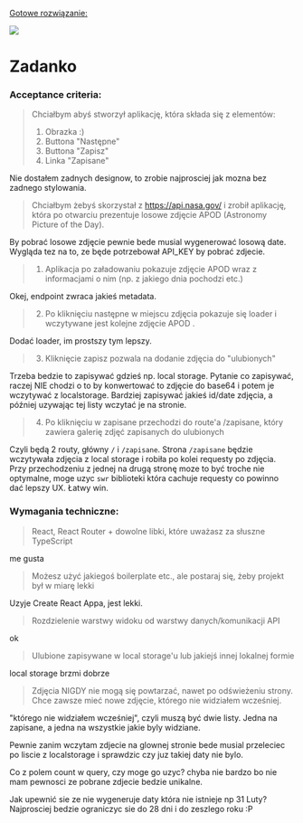 <a href="https://www.loom.com/share/ba2897012d82467aaa227db09ec3c320">
    <p>Gotowe rozwiązanie:</p>
    <img style="max-width:300px;" src="https://cdn.loom.com/sessions/thumbnails/ba2897012d82467aaa227db09ec3c320-with-play.gif">
</a>

# Zadanko

### Acceptance criteria:

> Chciałbym abyś stworzył aplikację, która składa się z elementów:
>
> 1. Obrazka :)
> 2. Buttona "Następne"
> 3. Buttona "Zapisz"
> 4. Linka "Zapisane"

Nie dostałem zadnych designow, to zrobie najprosciej jak mozna bez zadnego stylowania.

> Chciałbym żebyś skorzystał z https://api.nasa.gov/ i zrobił aplikację, która po otwarciu prezentuje losowe zdjęcie APOD (Astronomy Picture of the Day).

By pobrać losowe zdjęcie pewnie bede musial wygenerować losową date. Wygląda tez na to, ze będe potrzebował API_KEY by pobrać zdjecie.

> 1. Aplikacja po załadowaniu pokazuje zdjęcie APOD wraz z informacjami o nim (np. z jakiego dnia pochodzi etc.)

Okej, endpoint zwraca jakieś metadata.

> 2. Po kliknięciu następne w miejscu zdjęcia pokazuje się loader i wczytywane jest kolejne zdjęcie APOD .

Dodać loader, im prostszy tym lepszy.

> 3. Kliknięcie zapisz pozwala na dodanie zdjęcia do "ulubionych"

Trzeba bedzie to zapisywać gdzieś np. local storage. Pytanie co zapisywać, raczej NIE chodzi o to by konwertować to zdjęcie do base64 i potem je wczytywać z localstorage.
Bardziej zapisywać jakieś id/date zdjęcia, a później uzywając tej listy wczytać je na stronie.

> 4. Po kliknięciu w zapisane przechodzi do route'a /zapisane, który zawiera galerię zdjęć zapisanych do ulubionych

Czyli będą 2 routy, główny `/` i `/zapisane`. Strona `/zapisane` będzie wczytywała zdjęcia z local storage i robiła po kolei requesty po zdjęcia.
Przy przechodzeniu z jednej na drugą stronę moze to być troche nie optymalne, moge uzyc `swr` biblioteki która cachuje requesty co powinno dać lepszy UX. Łatwy win.

### Wymagania techniczne:

> React, React Router + dowolne libki, które uważasz za słuszne TypeScript

me gusta

> Możesz użyć jakiegoś boilerplate etc., ale postaraj się, żeby projekt był w miarę lekki

Uzyje Create React Appa, jest lekki.

> Rozdzielenie warstwy widoku od warstwy danych/komunikacji API

ok

> Ulubione zapisywane w local storage'u lub jakiejś innej lokalnej formie

local storage brzmi dobrze

> Zdjęcia NIGDY nie mogą się powtarzać, nawet po odświeżeniu strony. Chce zawsze mieć nowe zdjęcie, którego nie widziałem wcześniej.

"którego nie widziałem wcześniej", czyli muszą być dwie listy. Jedna na zapisane, a jedna na wszystkie jakie byly widziane.

Pewnie zanim wczytam zdjecie na glownej stronie bede musial przeleciec po liscie z localstorage i sprawdzic czy juz takiej daty nie bylo.

Co z polem count w query, czy moge go uzyc? chyba nie bardzo bo nie mam pewnosci ze pobrane zdjecie bedzie unikalne.

Jak upewnić sie ze nie wygeneruje daty która nie istnieje np 31 Luty? Najprosciej bedzie ograniczyc sie do 28 dni i do zeszlego roku :P

